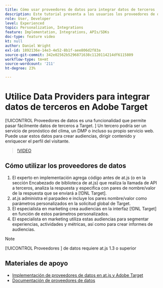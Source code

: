 ```yaml
---
title: Cómo usar proveedores de datos para integrar datos de terceros
description: Este tutorial presenta a los usuarios los proveedores de datos. Aprenda a utilizar la capacidad de proveedores de datos para pasar fácilmente datos de terceros a Adobe Target.
role: User, Developer
level: Experienced
topic: Personalization, Integrations
feature: Implementation, Integrations, APIs/SDKs
doc-type: feature video
kt: null
author: Daniel Wright
exl-id: 1892136e-14e3-4e52-8b1f-aee806d2f83a
source-git-commit: 342e02562b5296871638c1120114214df6115809
workflow-type: tm+mt
source-wordcount: '211'
ht-degree: 23%

---
```


# Utilice Data Providers para integrar datos de terceros en Adobe Target

[!UICONTROL Proveedores de datos es una funcionalidad que permite pasar fácilmente datos de terceros a Target.  ]  Un tercero podría ser un servicio de pronóstico del clima, un DMP o incluso su propio servicio web. Puede usar estos datos para crear audiencias, dirigir contenido y enriquecer el perfil del visitante.

>[!VIDEO](https://video.tv.adobe.com/v/22349/?quality=12)

## Cómo utilizar los proveedores de datos

1. El experto en implementación agrega código antes de at.js (o en la sección Encabezado de biblioteca de at.js) que realiza la llamada de API a terceros, analiza la respuesta y especifica con pares de nombre/valor de la respuesta que se enviará a [!DNL Target].
1. at.js administra el parpadeo e incluye los pares nombre/valor como parámetros personalizados en la solicitud global de Target.
1. El especialista en marketing crea audiencias en la interfaz [!DNL Target] en función de estos parámetros personalizados.
1. El especialista en marketing utiliza estas audiencias para segmentar experiencias, actividades y métricas, así como para crear informes de audiencias.

>[!NOTE]
>
>[!UICONTROL Proveedores ] de datos requiere at.js 1.3 o superior

## Materiales de apoyo

* [Implementación de proveedores de datos en at.js y Adobe Target](implement-data-providers-to-integrate-third-party-data.md)
* [Documentación de proveedores de datos](https://experienceleague.adobe.com/docs/target/using/implement-target/client-side/at-js-implementation/functions-overview/targetgobalsettings.html?lang=en#data-providers)
